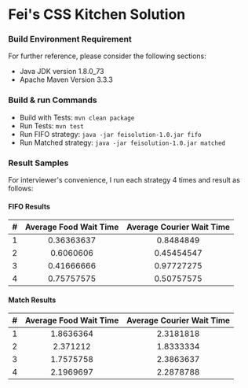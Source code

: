 # Fei's CSS Kitchen Solution

### Build Environment Requirement
For further reference, please consider the following sections:

* Java JDK version 1.8.0_73
* Apache Maven Version 3.3.3

### Build & run Commands
* Build with Tests: `mvn clean package`
* Run Tests: `mvn test`
* Run FIFO strategy: `java -jar feisolution-1.0.jar fifo`
* Run Matched strategy: `java -jar feisolution-1.0.jar matched`

### Result Samples
For interviewer's convenience, I run each strategy 4 times and result as follows:

#### FIFO Results
| # | Average Food Wait Time | Average Courier Wait Time |
| :-----: | :----: | :----: |
| 1 | 0.36363637 | 0.8484849 |
| 2 | 0.6060606 | 0.45454547 |
| 3 | 0.41666666 | 0.97727275 |
| 4 | 0.75757575 | 0.50757575 |

#### Match Results
| # | Average Food Wait Time | Average Courier Wait Time |
| :-----: | :----: | :----: |
| 1 | 1.8636364 | 2.3181818 |
| 2 | 2.371212 | 1.8333334 |
| 3 | 1.7575758 | 2.3863637 |
| 4 | 2.1969697 | 2.2878788 |
